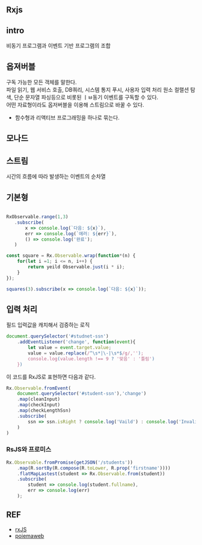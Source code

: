 ## Rxjs

## intro
비동기 프로그램과 이벤트 기반 프로그램의 조합

## 옵져버블
구독 가능한 모든 객체를 말한다.  
파일 읽기, 웹 서비스 호출, DB쿼리, 시스템 통지 푸시, 사용자 입력 처리 원소 컬랠션 탐색, 단순 문자열 파싱등으로 비롯된 ㅣㅂ동기 이벤트를 구독할 수 있다.  
어떤 자료형이라도 옵저버블을 이용해 스트림으로 바꿀 수 있다.
- 함수형과 리액티브 프로그래밍을 하나로 묶는다.
## 모나드


## 스트림
 시간의 흐름에 따라 발생하는 이벤트의 순차열


## 기본형
 ```js

 RxObservable.range(1,3)
    .subscribe(
        x => console.log(`다음: ${x}`),
        err => console.log(`에러: ${err}`),
        () => console.log('완료');
    )
```

```js
const square = Rx.Observable.wrap(function*(n) {
    for(let i =1; i <= n, i++) {
        return yeild Observable.just(i * i);
    }
});

squares(3).subscribe(x => console.log(`다음: ${x}`));
```


## 입력 처리
필드 입력값을 캐치해서 검증하는 로직
```js
document.querySelector('#studnet-ssn')
    .addEventListener('change', function(event){
        let value = event.target.value;
        value = value.replace(/^\s*|\-|\s*$/g/,'');
        console.log(value.length !== 9 ? '맞음' : '틀림')
    })
```
이 코드를 RxJS로 표현하면 다음과 같다.

```js
Rx.Observable.fromEvent(
    document.querySelector('#student-ssn'),'change')
    .map(cleanInput)
    .map(checkInput)
    .map(checkLengthSsn)
    .subscribe(
        ssn => ssn.isRight ? console.log('Vaild') : console.log('Invalid'); 
    )
)
```


### RsJS와 프로미스
```js
Rx.Observable.fromPromise(getJSON('/students'))
    .map(R.sortBy(R.compose(R.toLower, R.prop('firstname'))))
    .flatMapLastest(student => Rx.Observable.from(student))
    .subscribe(
        student => console.log(student.fullname),
        err => console.log(err)
    );
```


## REF
- [rxJS](https://hyunseob.github.io/2016/10/09/understanding-reactive-programming-and-rxjs/)
- [poiemaweb](https://poiemaweb.com/angular-rxjs)